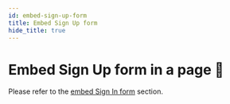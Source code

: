 ```yaml
---
id: embed-sign-up-form
title: Embed Sign Up form
hide_title: true
---
```


# Embed Sign Up form in a page 📑

Please refer to the [embed Sign In form](./embed-sign-in-form) section.


